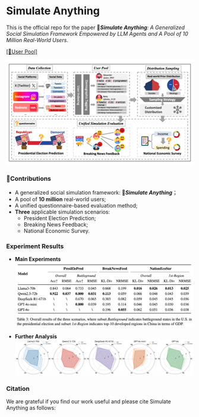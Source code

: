 # Simulate Anything
This is the official repo for the paper 🚀***Simulate Anything**: A Generalized Social Simulation Framework Empowered by LLM Agents and A Pool of 10 Million Real-World Users*. 

[\[🤗User Pool\]](https://huggingface.co/datasets/Lishi0905/SimulateAnything)

![framework](./assets/framework_v3.png)

### 🌟Contributions
- A generalized social simulation framework: 🚀***Simulate Anything***；
- A pool of **10 million** real-world users;
- A unified questionnaire-based evaluation method;
- **Three** applicable simulation scenarios:
  - President Election Prediction;
  - Breaking News Feedback;
  - National Economic Survey.

### Experiment Results
- **Main Experiments**
![mainexp](./assets/main_exp.png)

- **Further Analysis**
![furtherana](./assets/news_res5.png)

### Citation
We are grateful if you find our work useful and please cite Simulate Anything as follows:
```

```
